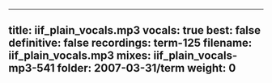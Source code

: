 
---
title: iif_plain_vocals.mp3
vocals: true
best: false
definitive: false
recordings: term-125
filename: iif_plain_vocals.mp3
mixes: iif_plain_vocals-mp3-541
folder: 2007-03-31/term
weight: 0
---
